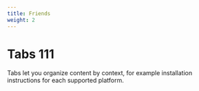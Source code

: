 ```yaml
---
title: Friends
weight: 2
---
```


# Tabs 111

Tabs let you organize content by context, for example installation instructions for each supported platform.
